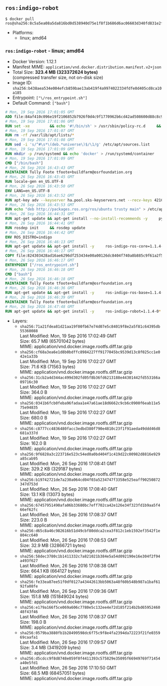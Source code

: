 ## `ros:indigo-robot`

```console
$ docker pull ros@sha256:8c5a5ea08a5da816bd0d538940d75e1f8f1b686d6ac06603d340fd831e2facde
```

-	Platforms:
	-	linux; amd64

### `ros:indigo-robot` - linux; amd64

-	Docker Version: 1.12.1
-	Manifest MIME: `application/vnd.docker.distribution.manifest.v2+json`
-	Total Size: **323.4 MB (323372624 bytes)**  
	(compressed transfer size, not on-disk size)
-	Image ID: `sha256:b438aea534e004efcb859bae13ab419f4a9974022334fdfe0d405cd8ca10a185`
-	Entrypoint: `["\/ros_entrypoint.sh"]`
-	Default Command: `["bash"]`

```dockerfile
# Mon, 19 Sep 2016 17:01:05 GMT
ADD file:84af410c096e19f2106852b7926f0d4c9f1770962b6cd42ad508600d88c8c975 in / 
# Mon, 19 Sep 2016 17:01:06 GMT
RUN set -xe 		&& echo '#!/bin/sh' > /usr/sbin/policy-rc.d 	&& echo 'exit 101' >> /usr/sbin/policy-rc.d 	&& chmod +x /usr/sbin/policy-rc.d 		&& dpkg-divert --local --rename --add /sbin/initctl 	&& cp -a /usr/sbin/policy-rc.d /sbin/initctl 	&& sed -i 's/^exit.*/exit 0/' /sbin/initctl 		&& echo 'force-unsafe-io' > /etc/dpkg/dpkg.cfg.d/docker-apt-speedup 		&& echo 'DPkg::Post-Invoke { "rm -f /var/cache/apt/archives/*.deb /var/cache/apt/archives/partial/*.deb /var/cache/apt/*.bin || true"; };' > /etc/apt/apt.conf.d/docker-clean 	&& echo 'APT::Update::Post-Invoke { "rm -f /var/cache/apt/archives/*.deb /var/cache/apt/archives/partial/*.deb /var/cache/apt/*.bin || true"; };' >> /etc/apt/apt.conf.d/docker-clean 	&& echo 'Dir::Cache::pkgcache ""; Dir::Cache::srcpkgcache "";' >> /etc/apt/apt.conf.d/docker-clean 		&& echo 'Acquire::Languages "none";' > /etc/apt/apt.conf.d/docker-no-languages 		&& echo 'Acquire::GzipIndexes "true"; Acquire::CompressionTypes::Order:: "gz";' > /etc/apt/apt.conf.d/docker-gzip-indexes 		&& echo 'Apt::AutoRemove::SuggestsImportant "false";' > /etc/apt/apt.conf.d/docker-autoremove-suggests
# Mon, 19 Sep 2016 17:01:07 GMT
RUN rm -rf /var/lib/apt/lists/*
# Mon, 19 Sep 2016 17:01:08 GMT
RUN sed -i 's/^#\s*\(deb.*universe\)$/\1/g' /etc/apt/sources.list
# Mon, 19 Sep 2016 17:01:09 GMT
RUN mkdir -p /run/systemd && echo 'docker' > /run/systemd/container
# Mon, 19 Sep 2016 17:01:09 GMT
CMD ["/bin/bash"]
# Mon, 26 Sep 2016 16:43:43 GMT
MAINTAINER Tully Foote tfoote+buildfarm@osrfoundation.org
# Mon, 26 Sep 2016 16:43:45 GMT
RUN locale-gen en_US.UTF-8
# Mon, 26 Sep 2016 16:43:50 GMT
ENV LANG=en_US.UTF-8
# Mon, 26 Sep 2016 16:43:52 GMT
RUN apt-key adv --keyserver ha.pool.sks-keyservers.net --recv-keys 421C365BD9FF1F717815A3895523BAEEB01FA116
# Mon, 26 Sep 2016 16:43:53 GMT
RUN echo "deb http://packages.ros.org/ros/ubuntu trusty main" > /etc/apt/sources.list.d/ros-latest.list
# Mon, 26 Sep 2016 16:44:31 GMT
RUN apt-get update && apt-get install --no-install-recommends -y     python-rosdep     python-rosinstall     python-vcstools     && rm -rf /var/lib/apt/lists/*
# Mon, 26 Sep 2016 16:44:41 GMT
RUN rosdep init     && rosdep update
# Mon, 26 Sep 2016 16:44:42 GMT
ENV ROS_DISTRO=indigo
# Mon, 26 Sep 2016 16:46:13 GMT
RUN apt-get update && apt-get install -y     ros-indigo-ros-core=1.1.4-0*     && rm -rf /var/lib/apt/lists/*
# Mon, 26 Sep 2016 16:46:17 GMT
COPY file:824303428ad16ae6296df253434e00a00126dc8404f740a8b885c9f61a2f5fcb in / 
# Mon, 26 Sep 2016 16:46:17 GMT
ENTRYPOINT ["/ros_entrypoint.sh"]
# Mon, 26 Sep 2016 16:46:18 GMT
CMD ["bash"]
# Mon, 26 Sep 2016 16:46:18 GMT
MAINTAINER Tully Foote tfoote+buildfarm@osrfoundation.org
# Mon, 26 Sep 2016 16:46:36 GMT
RUN apt-get update && apt-get install -y     ros-indigo-ros-base=1.1.4-0*     && rm -rf /var/lib/apt/lists/*
# Mon, 26 Sep 2016 16:46:39 GMT
MAINTAINER Tully Foote tfoote+buildfarm@osrfoundation.org
# Mon, 26 Sep 2016 16:47:48 GMT
RUN apt-get update && apt-get install -y     ros-indigo-robot=1.1.4-0*     && rm -rf /var/lib/apt/lists/*
```

-	Layers:
	-	`sha256:71a21fdea81d21aa19f00fb67e74d07e5c84019f8e2a5f81c64395db55360088`  
		Last Modified: Mon, 19 Sep 2016 17:02:49 GMT  
		Size: 65.7 MB (65701042 bytes)  
		MIME: application/vnd.docker.image.rootfs.diff.tar.gzip
	-	`sha256:cf68a3ea6e1d8b0bdffc8984227ff9177045bc9539d13c8f025cc1e042e1a33b`  
		Last Modified: Mon, 19 Sep 2016 17:02:27 GMT  
		Size: 71.6 KB (71563 bytes)  
		MIME: application/vnd.docker.image.rootfs.diff.tar.gzip
	-	`sha256:31cb2a4d344ac499d302fd05f8b36fd6213188e44301442fd553166a09716c30`  
		Last Modified: Mon, 19 Sep 2016 17:02:27 GMT  
		Size: 364.0 B  
		MIME: application/vnd.docker.image.rootfs.diff.tar.gzip
	-	`sha256:0341b6fcb0feba96fadaa1e47a61ae18d6662c9cb6c0900f6eab11e575e94835`  
		Last Modified: Mon, 19 Sep 2016 17:02:27 GMT  
		Size: 680.0 B  
		MIME: application/vnd.docker.image.rootfs.diff.tar.gzip
	-	`sha256:c8777cc4836480facc3edbd380f790e4810c23f1f91aeda49ddd46d8681a337d`  
		Last Modified: Mon, 19 Sep 2016 17:02:27 GMT  
		Size: 162.0 B  
		MIME: application/vnd.docker.image.rootfs.diff.tar.gzip
	-	`sha256:9f6828a3c223716e523c54ed0a0bd404f1c419d22c00982d8816e929a85cab95`  
		Last Modified: Mon, 26 Sep 2016 17:08:41 GMT  
		Size: 329.2 KB (329187 bytes)  
		MIME: application/vnd.docker.image.rootfs.diff.tar.gzip
	-	`sha256:b19742721de7a230a064cd04f03a5234747f3358e525eaff90250872347d753d`  
		Last Modified: Mon, 26 Sep 2016 17:08:40 GMT  
		Size: 13.1 KB (13073 bytes)  
		MIME: application/vnd.docker.image.rootfs.diff.tar.gzip
	-	`sha256:67457951490afa06b33680bc7eff702ca42e126e34f323fd1b9aa5f466ef62fc`  
		Last Modified: Mon, 26 Sep 2016 17:08:37 GMT  
		Size: 223.0 B  
		MIME: application/vnd.docker.image.rootfs.diff.tar.gzip
	-	`sha256:d65c8a46c982616b51d49cbf80ddca2cea3f812c1eb1592ef3542f1e804cc640`  
		Last Modified: Mon, 26 Sep 2016 17:08:53 GMT  
		Size: 32.9 MB (32866721 bytes)  
		MIME: application/vnd.docker.image.rootfs.diff.tar.gzip
	-	`sha256:58dec3780c1b1411332c7a821021b384e5a54d092190e16e304f2f94a493f627`  
		Last Modified: Mon, 26 Sep 2016 17:08:38 GMT  
		Size: 664.1 KB (664127 bytes)  
		MIME: application/vnd.docker.image.rootfs.diff.tar.gzip
	-	`sha256:fe33ea87ee51f0df0127a43442613bb5063a48f60b548b987a1baf6192fa08fe`  
		Last Modified: Mon, 26 Sep 2016 17:09:36 GMT  
		Size: 151.8 MB (151849024 bytes)  
		MIME: application/vnd.docker.image.rootfs.diff.tar.gzip
	-	`sha256:e179a166f5ce069a606c7780e5c132ee4e72d185f214b2bd6595246048f43f46`  
		Last Modified: Mon, 26 Sep 2016 17:08:37 GMT  
		Size: 198.0 B  
		MIME: application/vnd.docker.image.rootfs.diff.tar.gzip
	-	`sha256:0579ba3880fb1b28499598dc6f75c9f8e4fa2394da72223f21fe035969caafa1`  
		Last Modified: Mon, 26 Sep 2016 17:09:57 GMT  
		Size: 3.4 MB (3419209 bytes)  
		MIME: application/vnd.docker.image.rootfs.diff.tar.gzip
	-	`sha256:d5cdcc9f8d8748e059f0f4411393c575829e35095f66949769f71454a40e5fd1`  
		Last Modified: Mon, 26 Sep 2016 17:10:50 GMT  
		Size: 68.5 MB (68457051 bytes)  
		MIME: application/vnd.docker.image.rootfs.diff.tar.gzip
